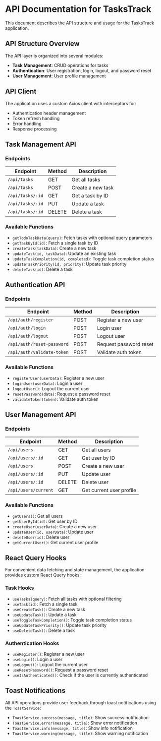 # API Documentation for TasksTrack

This document describes the API structure and usage for the TasksTrack application.

## API Structure Overview

The API layer is organized into several modules:

- **Task Management**: CRUD operations for tasks
- **Authentication**: User registration, login, logout, and password reset
- **User Management**: User profile management

## API Client

The application uses a custom Axios client with interceptors for:

- Authentication header management
- Token refresh handling
- Error handling
- Response processing

## Task Management API

### Endpoints

| Endpoint | Method | Description |
|----------|--------|-------------|
| `/api/tasks` | GET | Get all tasks |
| `/api/tasks` | POST | Create a new task |
| `/api/tasks/:id` | GET | Get a task by ID |
| `/api/tasks/:id` | PUT | Update a task |
| `/api/tasks/:id` | DELETE | Delete a task |

### Available Functions

- `getTodoTaskData(query)`: Fetch tasks with optional query parameters
- `getTaskById(id)`: Fetch a single task by ID
- `createTask(taskData)`: Create a new task
- `updateTask(id, taskData)`: Update an existing task
- `updateTaskCompletion(id, completed)`: Toggle task completion status
- `updateTaskPriority(id, priority)`: Update task priority
- `deleteTask(id)`: Delete a task

## Authentication API

### Endpoints

| Endpoint | Method | Description |
|----------|--------|-------------|
| `/api/auth/register` | POST | Register a new user |
| `/api/auth/login` | POST | Login user |
| `/api/auth/logout` | POST | Logout user |
| `/api/auth/reset-password` | POST | Request password reset |
| `/api/auth/validate-token` | POST | Validate auth token |

### Available Functions

- `registerUser(userData)`: Register a new user
- `loginUser(userData)`: Login a user
- `logoutUser()`: Logout the current user
- `resetPassword(data)`: Request a password reset
- `validateToken(token)`: Validate auth token

## User Management API

### Endpoints

| Endpoint | Method | Description |
|----------|--------|-------------|
| `/api/users` | GET | Get all users |
| `/api/users/:id` | GET | Get user by ID |
| `/api/users` | POST | Create a new user |
| `/api/users/:id` | PUT | Update user |
| `/api/users/:id` | DELETE | Delete user |
| `/api/users/current` | GET | Get current user profile |

### Available Functions

- `getUsers()`: Get all users
- `getUserById(id)`: Get user by ID
- `createUser(userData)`: Create a new user
- `updateUser(id, userData)`: Update user
- `deleteUser(id)`: Delete user
- `getCurrentUser()`: Get current user profile

## React Query Hooks

For convenient data fetching and state management, the application provides custom React Query hooks:

### Task Hooks

- `useTasks(query)`: Fetch all tasks with optional filtering
- `useTask(id)`: Fetch a single task
- `useCreateTask()`: Create a new task
- `useUpdateTask()`: Update a task
- `useToggleTaskCompletion()`: Toggle task completion status
- `useUpdateTaskPriority()`: Update task priority
- `useDeleteTask()`: Delete a task

### Authentication Hooks

- `useRegister()`: Register a new user
- `useLogin()`: Login a user
- `useLogout()`: Logout the current user
- `useResetPassword()`: Request a password reset
- `useIsAuthenticated()`: Check if the user is currently authenticated

## Toast Notifications

All API operations provide user feedback through toast notifications using the `ToastService`:

- `ToastService.success(message, title)`: Show success notification
- `ToastService.error(message, title)`: Show error notification
- `ToastService.info(message, title)`: Show info notification
- `ToastService.warning(message, title)`: Show warning notification
